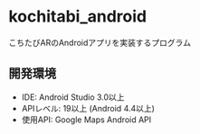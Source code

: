 # kochitabi_android
こちたびARのAndroidアプリを実装するプログラム

## 開発環境
* IDE: Android Studio 3.0以上
* APIレベル: 19以上 (Android 4.4以上)
* 使用API: Google Maps Android API
